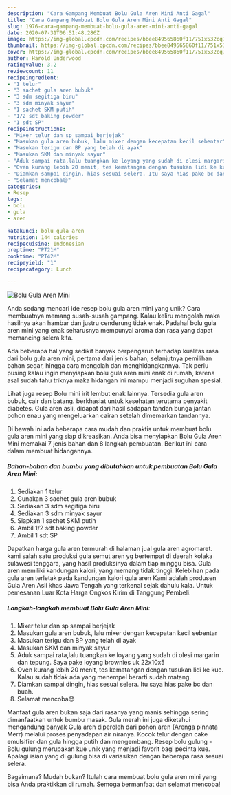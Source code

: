 ```yaml
---
description: "Cara Gampang Membuat Bolu Gula Aren Mini Anti Gagal"
title: "Cara Gampang Membuat Bolu Gula Aren Mini Anti Gagal"
slug: 1976-cara-gampang-membuat-bolu-gula-aren-mini-anti-gagal
date: 2020-07-31T06:51:48.286Z
image: https://img-global.cpcdn.com/recipes/bbee849565860f11/751x532cq70/bolu-gula-aren-mini-foto-resep-utama.jpg
thumbnail: https://img-global.cpcdn.com/recipes/bbee849565860f11/751x532cq70/bolu-gula-aren-mini-foto-resep-utama.jpg
cover: https://img-global.cpcdn.com/recipes/bbee849565860f11/751x532cq70/bolu-gula-aren-mini-foto-resep-utama.jpg
author: Harold Underwood
ratingvalue: 3.2
reviewcount: 11
recipeingredient:
- "1 telur"
- "3 sachet gula aren bubuk"
- "3 sdm segitiga biru"
- "3 sdm minyak sayur"
- "1 sachet SKM putih"
- "1/2 sdt baking powder"
- "1 sdt SP"
recipeinstructions:
- "Mixer telur dan sp sampai berjejak"
- "Masukan gula aren bubuk, lalu mixer dengan kecepatan kecil sebentar"
- "Masukan terigu dan BP yang telah di ayak"
- "Masukan SKM dan minyak sayur"
- "Aduk sampai rata,lalu tuangkan ke loyang yang sudah di olesi margarin dan tepung. Saya pake loyang brownies uk 22x10x5"
- "Oven kurang lebih 20 menit, tes kematangan dengan tusukan lidi ke kue. Kalau sudah tidak ada yang menempel berarti sudah matang."
- "Diamkan sampai dingin, hias sesuai selera. Itu saya hias pake bc dan buah."
- "Selamat mencoba😊"
categories:
- Resep
tags:
- bolu
- gula
- aren

katakunci: bolu gula aren 
nutrition: 144 calories
recipecuisine: Indonesian
preptime: "PT21M"
cooktime: "PT42M"
recipeyield: "1"
recipecategory: Lunch

---
```



![Bolu Gula Aren Mini](https://img-global.cpcdn.com/recipes/bbee849565860f11/751x532cq70/bolu-gula-aren-mini-foto-resep-utama.jpg)

Anda sedang mencari ide resep bolu gula aren mini yang unik? Cara membuatnya memang susah-susah gampang. Kalau keliru mengolah maka hasilnya akan hambar dan justru cenderung tidak enak. Padahal bolu gula aren mini yang enak seharusnya mempunyai aroma dan rasa yang dapat memancing selera kita.

Ada beberapa hal yang sedikit banyak berpengaruh terhadap kualitas rasa dari bolu gula aren mini, pertama dari jenis bahan, selanjutnya pemilihan bahan segar, hingga cara mengolah dan menghidangkannya. Tak perlu pusing kalau ingin menyiapkan bolu gula aren mini enak di rumah, karena asal sudah tahu triknya maka hidangan ini mampu menjadi suguhan spesial.

Lihat juga resep Bolu mini irit lembut enak lainnya. Tersedia gula aren bubuk, cair dan batang. berkhasiat untuk kesehatan terutama penyakit diabetes. Gula aren asli, didapat dari hasil sadapan tandan bunga jantan pohon enau yang mengeluarkan cairan setelah dimemarkan tandannya.


Di bawah ini ada beberapa cara mudah dan praktis untuk membuat bolu gula aren mini yang siap dikreasikan. Anda bisa menyiapkan Bolu Gula Aren Mini memakai 7 jenis bahan dan 8 langkah pembuatan. Berikut ini cara dalam membuat hidangannya.

<!--inarticleads1-->

##### Bahan-bahan dan bumbu yang dibutuhkan untuk pembuatan Bolu Gula Aren Mini:

1. Sediakan 1 telur
1. Gunakan 3 sachet gula aren bubuk
1. Sediakan 3 sdm segitiga biru
1. Sediakan 3 sdm minyak sayur
1. Siapkan 1 sachet SKM putih
1. Ambil 1/2 sdt baking powder
1. Ambil 1 sdt SP


Dapatkan harga gula aren termurah di halaman jual gula aren agromaret. kami salah satu produksi gula semut aren yg bertempat di daerah kolaka sulawesi tenggara, yang hasil produksinya dalam tiap minggu bisa. Gula aren memiliki kandungan kalori, yang memang tidak tinggi. Kelebihan pada gula aren terletak pada kandungan kalori gula aren Kami adalah produsen Gula Aren Asli khas Jawa Tengah yang terkenal sejak dahulu kala. Untuk pemesanan Luar Kota Harga Ongkos Kirim di Tanggung Pembeli. 

<!--inarticleads2-->

##### Langkah-langkah membuat Bolu Gula Aren Mini:

1. Mixer telur dan sp sampai berjejak
1. Masukan gula aren bubuk, lalu mixer dengan kecepatan kecil sebentar
1. Masukan terigu dan BP yang telah di ayak
1. Masukan SKM dan minyak sayur
1. Aduk sampai rata,lalu tuangkan ke loyang yang sudah di olesi margarin dan tepung. Saya pake loyang brownies uk 22x10x5
1. Oven kurang lebih 20 menit, tes kematangan dengan tusukan lidi ke kue. Kalau sudah tidak ada yang menempel berarti sudah matang.
1. Diamkan sampai dingin, hias sesuai selera. Itu saya hias pake bc dan buah.
1. Selamat mencoba😊


Manfaat gula aren bukan saja dari rasanya yang manis sehingga sering dimanfaatkan untuk bumbu masak. Gula merah ini juga diketahui mengandung banyak Gula aren diperoleh dari pohon aren (Arenga pinnata Merr) melalui proses penyadapan air niranya. Kocok telur dengan cake emulsifier dan gula hingga putih dan mengembang. Resep bolu gulung - Bolu gulung merupakan kue unik yang menjadi favorit bagi pecinta kue. Apalagi isian yang di gulung bisa di variasikan dengan beberapa rasa sesuai selera. 

Bagaimana? Mudah bukan? Itulah cara membuat bolu gula aren mini yang bisa Anda praktikkan di rumah. Semoga bermanfaat dan selamat mencoba!
